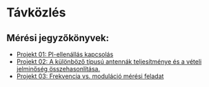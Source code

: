 # Távközlés

## Mérési jegyzőkönyvek:
- [Projekt 01: PI-ellenállás kapcsolás](https://csepkepeter.github.io/Jegyzokonyv/PI-ellenas/index)
- [Projekt 02: A különböző típusú antennák teljesítménye és a vételi jelminőség összehasonlítása.](https://csepkepeter.github.io/Jegyzokonyv/projekt2/index)
- [Projekt 03: Frekvencia vs. moduláció mérési feladat](https://csepkepeter.github.io/Jegyzokonyv/projekt3/index)

